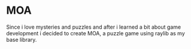 # MOA
Since i love mysteries and puzzles and after i learned a bit about game development i decided to create MOA, a puzzle game using raylib as my base library.
